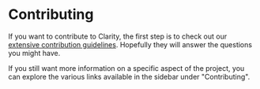 # Contributing

If you want to contribute to Clarity, the first step is to check out our
[extensive contribution guidelines](https://github.com/vmware/clarity/blob/master/CONTRIBUTING.md).
Hopefully they will answer the questions you might have.

If you still want more information on a specific aspect of the project,
you can explore the various links available in the sidebar under "Contributing".
